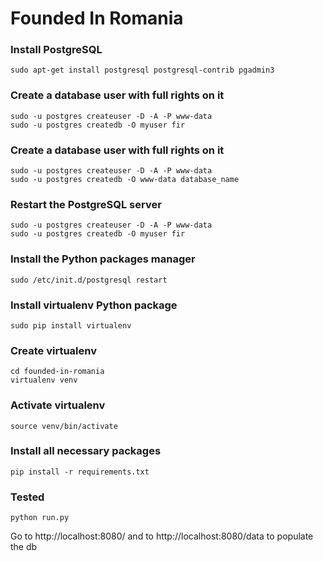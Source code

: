# Founded In Romania

### Install PostgreSQL
```shell
sudo apt-get install postgresql postgresql-contrib pgadmin3
```

### Create a database user with full rights on it
```shell
sudo -u postgres createuser -D -A -P www-data
sudo -u postgres createdb -O myuser fir
```

### Create a database user with full rights on it
```shell
sudo -u postgres createuser -D -A -P www-data
sudo -u postgres createdb -O www-data database_name
```

### Restart the PostgreSQL server
```shell
sudo -u postgres createuser -D -A -P www-data
sudo -u postgres createdb -O myuser fir
```

### Install the Python packages manager
```shell
sudo /etc/init.d/postgresql restart
```

### Install virtualenv Python package
```shell
sudo pip install virtualenv
```
### Create virtualenv
```shell
cd founded-in-romania
virtualenv venv
```
### Activate virtualenv
```shell
source venv/bin/activate
```
### Install all necessary packages
```shell
pip install -r requirements.txt
```

### Tested
```shell
python run.py
```
Go to http://localhost:8080/ and to http://localhost:8080/data to populate the db